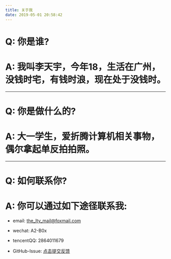 ```yaml
---
title: 关于我
date: 2019-05-01 20:58:42
---
```


# Q: 你是谁?

# A: 我叫李天宇，今年18，生活在广州，没钱时宅，有钱时浪，现在处于没钱时。

---

# Q: 你是做什么的?

# A: 大一学生，爱折腾计算机相关事物，偶尔拿起单反拍拍照。

---

# Q: 如何联系你?

# A: 你可以通过如下途径联系我:

- email: the_lty_mail@foxmail.com

- wechat: A2-B0x

- tencentQQ: 2864011679

- GitHub-Issue: [点击提交反馈](https://github.com/EvanMeek/evanmeek.github.io/issues/new)
